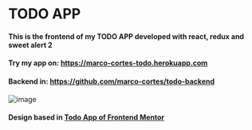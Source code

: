 # TODO APP

#### This is the frontend of my TODO APP developed with react, redux and sweet alert 2
#### Try my app on: https://marco-cortes-todo.herokuapp.com
#### Backend in: https://github.com/marco-cortes/todo-backend

![image](https://user-images.githubusercontent.com/84252964/162649726-cd641479-4f21-414a-980c-a4660ff51f36.png)

#### Design based in [Todo App of Frontend Mentor](https://www.frontendmentor.io/challenges/todo-app-Su1_KokOW)
